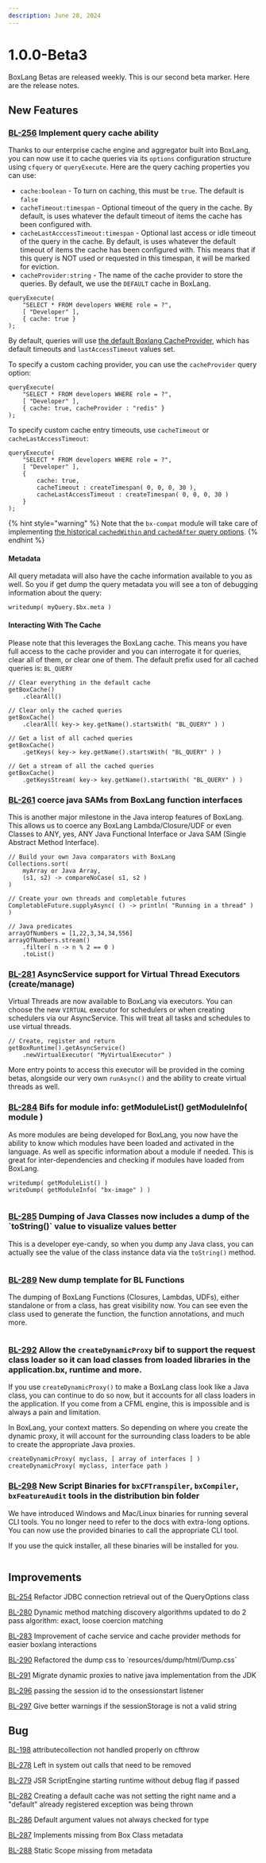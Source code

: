 ```yaml
---
description: June 28, 2024
---
```


# 1.0.0-Beta3

BoxLang Betas are released weekly.  This is our second beta marker.  Here are the release notes.

## New Features

### [BL-256](https://ortussolutions.atlassian.net/browse/BL-256) Implement query cache ability

Thanks to our enterprise cache engine and aggregator built into BoxLang, you can now use it to cache queries via its `options` configuration structure using `cfquery` or `queryExecute`.  Here are the query caching properties you can use:

* `cache:boolean` - To turn on caching, this must be `true`. The default is `false`
* `cacheTimeout:timespan` - Optional timeout of the query in the cache. By default, is uses whatever the default timeout of items the cache has been configured with.
* `cacheLastAcccessTimeout:timespan` - Optional last access or idle timeout of the query in the cache. By default, is uses whatever the default timeout of items the cache has been configured with.  This means that if this query is NOT used or requested in this timespan, it will be marked for eviction.
* `cacheProvider:string` - The name of the cache provider to store the queries.  By default, we use the `DEFAULT` cache in BoxLang.

```cfscript
queryExecute(
    "SELECT * FROM developers WHERE role = ?",
    [ "Developer" ],
    { cache: true }
);
```

By default, queries will use [the default Boxlang CacheProvider](https://github.com/ortus-boxlang/BoxLang/blob/development/src/main/resources/config/boxlang.json), which has default timeouts and `lastAccessTimeout` values set.

To specify a custom caching provider, you can use the `cacheProvider` query option:

```cfscript
queryExecute(
    "SELECT * FROM developers WHERE role = ?",
    [ "Developer" ],
    { cache: true, cacheProvider : "redis" }
);
```

To specify custom cache entry timeouts, use `cacheTimeout` or `cacheLastAccessTimeout`:

```cfscript
queryExecute(
    "SELECT * FROM developers WHERE role = ?",
    [ "Developer" ],
    { 
        cache: true, 
        cacheTimeout : createTimespan( 0, 0, 0, 30 ), 
        cacheLastAccessTimeout : createTimespan( 0, 0, 0, 30 ) 
    }
);
```

{% hint style="warning" %}
Note that the `bx-compat` module will take care of implementing [the historical `cachedWithin` and `cachedAfter` query options](https://cfdocs.org/cfquery).
{% endhint %}

#### Metadata

All query metadata will also have the cache information available to you as well.  So you if get dump the query metadata you will see a ton of debugging information about the query:

```cfscript
writedump( myQuery.$bx.meta )
```

#### Interacting With The Cache

Please note that this leverages the BoxLang cache. This means you have full access to the cache provider and you can interrogate it for queries, clear all of them, or clear one of them.  The default prefix used for all cached queries is: `BL_QUERY`

```cfscript
// Clear everything in the default cache
getBoxCache()
    .clearAll()
    
// Clear only the cached queries
getBoxCache()
    .clearAll( key-> key.getName().startsWith( "BL_QUERY" ) )
    
// Get a list of all cached queries
getBoxCache()
    .getKeys( key-> key.getName().startsWith( "BL_QUERY" ) )
    
// Get a stream of all the cached queries
getBoxCache()
    .getKeysStream( key-> key.getName().startsWith( "BL_QUERY" ) )
```



### [BL-261](https://ortussolutions.atlassian.net/browse/BL-261) coerce java SAMs from BoxLang function interfaces

This is another major milestone in the Java interop features of BoxLang.  This allows us to coerce any BoxLang Lambda/Closure/UDF or even Classes to ANY, yes, ANY Java Functional Interface or Java SAM (Single Abstract Method Interface).&#x20;

```cfscript
// Build your own Java comparators with BoxLang
Collections.sort(
    myArray or Java Array,
    (s1, s2) -> compareNoCase( s1, s2 ) 
)

// Create your own threads and completable futures
CompletableFuture.supplyAsync( () -> println( "Running in a thread" ) )

// Java predicates
arrayOfNumbers = [1,22,3,34,34,556]
arrayOfNumbers.stream()
    .filter( n -> n % 2 == 0 )
    .toList()  
```



### [BL-281](https://ortussolutions.atlassian.net/browse/BL-281) AsyncService support for Virtual Thread Executors (create/manage)

Virtual Threads are now available to BoxLang via executors.  You can choose the new `VIRTUAL` executor for schedulers or when creating schedulers via our AsyncService.  This will treat all tasks and schedules to use virtual threads.

```cfscript
// Create, register and return
getBoxRuntime().getAsyncService()
    .newVirtualExecutor( "MyVirtualExecutor" )
```

More entry points to access this executor will be provided in the coming betas, alongside our very own `runAsync()` and the ability to create virtual threads as well.



### [BL-284](https://ortussolutions.atlassian.net/browse/BL-284) Bifs for module info: getModuleList() getModuleInfo( module )

As more modules are being developed for BoxLang, you now have the ability to know which modules have been loaded and activated in the language.  As well as specific information about a module if needed.  This is great for inter-dependencies and checking if modules have loaded from BoxLang.

```cfscript
writedump( getModuleList() )
writeDump( getModuleInfo( "bx-image" ) )
```

<figure><img src="../../.gitbook/assets/image.png" alt=""><figcaption></figcaption></figure>

### [BL-285](https://ortussolutions.atlassian.net/browse/BL-285) Dumping of Java Classes now includes a dump of the \`toString()\` value to visualize values better

This is a developer eye-candy, so when you dump any Java class, you can actually see the value of the class instance data via the `toString()` method.

<figure><img src="../../.gitbook/assets/image (1).png" alt=""><figcaption></figcaption></figure>



### [BL-289](https://ortussolutions.atlassian.net/browse/BL-289) New dump template for BL Functions

The dumping of BoxLang Functions (Closures, Lambdas, UDFs), either standalone or from a class, has great visibility now.  You can see even the class used to generate the function, the function annotations, and much more.

<figure><img src="../../.gitbook/assets/image (3).png" alt=""><figcaption></figcaption></figure>



### [BL-292](https://ortussolutions.atlassian.net/browse/BL-292) Allow the `createDynamicProxy` bif to support the request class loader so it can load classes from loaded libraries in the application.bx, runtime and more.

If you use `createDynamicProxy()` to make a BoxLang class look like a Java class, you can continue to do so now, but it accounts for all class loaders in the application.  If you come from a CFML engine, this is impossible and is always a pain and limitation.

In BoxLang, your context matters. So depending on where you create the dynamic proxy, it will account for the surrounding class loaders to be able to create the appropriate Java proxies.

```cfscript
createDynamicProxy( myclass, [ array of interfaces ] )
createDynamicProxy( myclass, interface path )
```



### [BL-298](https://ortussolutions.atlassian.net/browse/BL-298) New Script Binaries for `bxCFTranspiler`, `bxCompiler`, `bxFeatureAudit` tools in the distribution bin folder

We have introduced Windows and Mac/Linux binaries for running several CLI tools.  You no longer need to refer to the docs with extra-long options. You can now use the provided binaries to call the appropriate CLI tool.

If you use the quick installer, all these binaries will be installed for you.

<figure><img src="../../.gitbook/assets/image (4).png" alt=""><figcaption></figcaption></figure>

## Improvements

[BL-254](https://ortussolutions.atlassian.net/browse/BL-254) Refactor JDBC connection retrieval out of the QueryOptions class

[BL-280](https://ortussolutions.atlassian.net/browse/BL-280) Dynamic method matching discovery algorithms updated to do 2 pass algorithm: exact, loose coercion matching

[BL-283](https://ortussolutions.atlassian.net/browse/BL-283) Improvement of cache service and cache provider methods for easier boxlang interactions

[BL-290](https://ortussolutions.atlassian.net/browse/BL-290) Refactored the dump css to \`resources/dump/html/Dump.css\`

[BL-291](https://ortussolutions.atlassian.net/browse/BL-291) Migrate dynamic proxies to native java implementation from the JDK

[BL-296](https://ortussolutions.atlassian.net/browse/BL-296) passing the session id to the onsessionstart listener

[BL-297](https://ortussolutions.atlassian.net/browse/BL-297) Give better warnings if the sessionStorage is not a valid string

## Bug

[BL-198](https://ortussolutions.atlassian.net/browse/BL-198) attributecollection not handled properly on cfthrow

[BL-278](https://ortussolutions.atlassian.net/browse/BL-278) Left in system out calls that need to be removed

[BL-279](https://ortussolutions.atlassian.net/browse/BL-279) JSR ScriptEngine starting runtime without debug flag if passed

[BL-282](https://ortussolutions.atlassian.net/browse/BL-282) Creating a default cache was not setting the right name and a "default" already registered exception was being thrown

[BL-286](https://ortussolutions.atlassian.net/browse/BL-286) Default argument values not always checked for type

[BL-287](https://ortussolutions.atlassian.net/browse/BL-287) Implements missing from Box Class metadata

[BL-288](https://ortussolutions.atlassian.net/browse/BL-288) Static Scope missing from metadata
